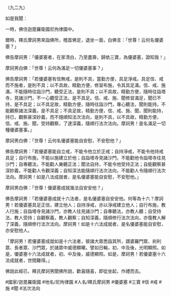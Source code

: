 （九二九）

如是我聞：

一時，佛住迦毘羅衛國尼拘律園中。

爾時，釋氏摩訶男來詣佛所，稽首佛足，退坐一面，白佛言：「世尊！云何名優婆塞？」

佛告摩訶男：「優婆塞者，在家清白，乃至盡壽，歸依三寶，為優婆塞，證知我！」

摩訶男白佛：「世尊！云何為滿足一切優婆塞事？」

佛告摩訶男：「若優婆塞有信無戒，是則不具，當勤方便，具足淨戒。具足信、戒而不施者，是則不具；以不具故，精勤方便，修習布施，令其具足滿。信、戒、施滿，不能隨時往詣沙門，聽受正法，是則不具；以不具故，精勤方便，隨時往詣塔寺，見諸沙門，不一心聽受正法，是不具足。信、戒、施、聞修習滿足，聞已不持，是不具足；以不具足故，精勤方便，隨時往詣沙門，專心聽法，聞則能持。不能觀察諸法深義，是不具足；不具足故，精勤方便，信、戒、施、聞，聞則能持，持已，觀察甚深妙義，而不隨順知法次法向，是則不具，以不具故，精勤方便，信、戒、施、聞，受持觀察，了達深義，隨順行法次法向。摩訶男！是名滿足一切種優婆塞事。」

摩訶男白佛：「世尊！云何名優婆塞能自安慰，不安慰他？」

佛告摩訶男：「若優婆塞能自立戒，不能令他立於正戒；自持淨戒，不能令他持戒具足；自行布施，不能以施建立於他；自詣塔寺見諸沙門，不能勸他令詣塔寺往見沙門；自專聽法，不能勸人樂聽正法；聞法自持，不能令他受持正法；自能觀察甚深妙義，不能勸人令觀深義；自知深法能隨順行法次法向，不能勸人令隨順行法次法向。摩訶男！如是八法成就者，是名優婆塞能自安慰，不安慰他。」

摩訶男白佛：「世尊！優婆塞成就幾法自安安他？」

佛告摩訶男：「若優婆塞成就十六法者，是名優婆塞自安安他。何等為十六？摩訶男！若優婆塞具足正信，建立他人；自持淨戒，亦以淨戒建立他人；自行布施，教人行施；自詣塔寺見諸沙門，亦教人往見諸沙門；自專聽法，亦教人聽；自受持法，教人受持；自觀察義，教人觀察；自知深義，隨順修行法次法向，亦復教人解了深義，隨順修行法次法向。摩訶男！如是十六法成就者，是名優婆塞能自安慰，亦安慰他人。

「摩訶男！若優婆塞成就如是十六法者，彼諸大眾悉詣其所，謂婆羅門眾、剎利眾、長者眾、沙門眾，於諸眾中威德顯曜。譬如日輪，初、中及後，光明顯照。如是，優婆塞十六法成就者，初、中及後，威德顯照。如是，摩訶男！若優婆塞十六法成就者，世間難得。」

佛說此經已，釋氏摩訶男聞佛所說，歡喜隨喜，即從坐起，作禮而去。

#國家/迦毘羅衛國
#地名/尼拘律園
#人名/釋氏摩訶男
#優婆塞
#三寶
#信
#戒
#施
#聞
#法次法向

